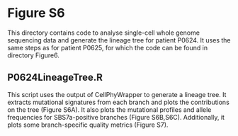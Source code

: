 # Figure S6
This directory contains code to analyse single-cell whole genome sequencing data and generate the lineage tree for patient P0624. It uses the same steps as for patient P0625, for which the code can be found in directory Figure6.

## P0624LineageTree.R
This script uses the output of CellPhyWrapper to generate a lineage tree. It extracts mutational signatures from each branch and plots the contributions on the tree (Figure S6A). It also plots the mutational profiles and allele frequencies for SBS7a-positive branches (Figure S6B,S6C). Additionally, it plots some branch-specific quality metrics (Figure S7).